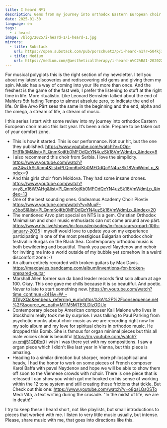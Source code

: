```yaml
---
title: I heard Nº1
description: Gems from my journey into orthodox Eastern European choir music last year
date: 2025-01-30
language: en
tags:
  - i heard
image: /blog/2025/i-heard-1/i-heard-1.jpg
mirrors:
  - title: Substack
    url: https://open.substack.com/pub/porschuetz/p/i-heard-n1?r=504kj1&utm_campaign=post&utm_medium=web&showWelcomeOnShare=true
  - title: Medium
    url: https://medium.com/@aestheticaltherapy/i-heard-n%C2%BA1-202022d31257
---
```


For musical polyglots this is the right section of my newsletter. I tell you about my latest discoveries and rediscovering old gems and giving them my spin. Music has a way of coming into your life more than once. And the freshest is the game of the fast web, I prefer the listening to stuff at the right time in life. More ritualistic. Like Leonard Bernstein talked about the end of Mahlers 5th fading Tempo to almost absolute zero, to indicate the end of life. Or like Arvo Pärt sees the same in the beginning and the end, alpha and the omega, a stream of life, a stream of music.

I this series I start with some review into my journey into orthodox Eastern European choir music this last year. It’s been a ride. Prepare to be taken out of your comfort zone.

- This is how it started. This is our performance. Not our hit, but the one they published. https://www.youtube.com/watch?v=0Op-1H91k3M&list=PLQnmKojKb0MFOdQcYN4uzSk18VmWdmLp_&index=8
- I also recommend this choir from Serbia. I love the simplicity.
  https://www.youtube.com/watch?v=24wUrSsRcm4&list=PLQnmKojKb0MFOdQcYN4uzSk18VmWdmLp_&index=9
- And this girls choir from Moldova. They had some insane drones.
  https://www.youtube.com/watch?v=y8_n16W7AHg&list=PLQnmKojKb0MFOdQcYN4uzSk18VmWdmLp_&index=13
- One of the best sounding ones. Gadeamus Academy Choir Plovtiv https://www.youtube.com/watch?v=MuuF-v3boSI&list=PLQnmKojKb0MFOdQcYN4uzSk18VmWdmLp_&index=20
- The mentioned Arvo pärt special on NTS is a gem. Christian Orthodox Minimalism and choir music enthusiasts can not come around arvo pärt. https://www.nts.live/shows/in-focus/episodes/in-focus-arvo-part-10th-january-2025 I myself would love to update you on my experience participating in one of the most prestigious Bulgarian orthodox choir festival in Burgas on the Black Sea. Contemporary orthodox music is both bewildering and beautiful. Thank you pavel Naydenov and nchoir for inviting me into a world outside of my bubble yet somehow in a weird discomfort zone :-)
- An album entirely recorded with broken guitars by Max Davis. https://maxdavies.bandcamp.com/album/inventions-for-broken-prepared-guitar
- Marshall Allen former sun da band leader records first solo album at age 100. Okay. This one gave me chills because it is so beautiful. And poetic. Never to late to start something new. https://m.youtube.com/watch?time_continue=241&v=W_-XTiIyXQc&embeds_referring_euri=https%3A%2F%2Fconsequence.net%2F&source_ve_path=MTM5MTE3LDIzODUx
- Contemporary pieces by American composer Kali Malone who lives in Stockholm really took me by surprise. I was talking to Paul Parking from psychotic monks about choir music as we are recording right now for my solo album and my love for spiritual choirs in orthodox music. He dropped this Bomb. She is famous for organ minimal pieces but this all male voices choir is beautiful https://m.youtube.com/watch?v=cmjj51QDRo0 i wish I was there yet with my compositions. I saw a organ piece which I didn't like last year in Vienna, but this piece is amazing.
- Heading to a similar direction but sharper, more philosophical and heady, I had the honor to work on some pieces of French composer Karol Baffa with pavel Naydenov and hope we will be able to show them off soon to the Viennese crowds with nchoir. There is one piece that is released I can show you which got me hooked on his sense of working within the 12 tone system and still creating those frictions that tickle. But Check out this one: https://www.youtube.com/watch?v=o8gsLQs0STo Medi Vita, a text writing during the crusade. "In the midst of life, we are in death!"

I try to keep these I heard short, not like playlists, but small introductions to pieces that worked with me. I listen to very little music usually, but intense. Please, share music with me, that goes into directions like this.

